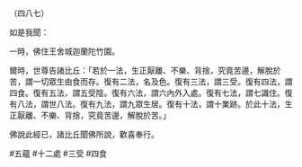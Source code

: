 （四八七）

如是我聞：

一時，佛住王舍城迦蘭陀竹園。

爾時，世尊告諸比丘：「若於一法，生正厭離、不樂、背捨，究竟苦邊，解脫於苦，謂一切眾生由食而存。復有二法，名及色。復有三法，謂三受。復有四法，謂四食。復有五法，謂五受陰。復有六法，謂六內外入處。復有七法，謂七識住。復有八法，謂世八法。復有九法，謂九眾生居。復有十法，謂十業跡。於此十法，生正厭離、不樂、背捨，究竟苦邊，解脫於苦。」

佛說此經已，諸比丘聞佛所說，歡喜奉行。



#五蘊
#十二處
#三受
#四食
